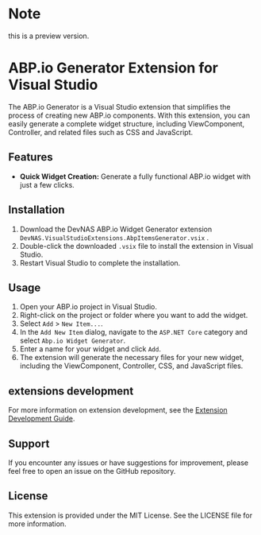 # Note

this is a preview version. 

# ABP.io Generator Extension for Visual Studio

The ABP.io Generator is a Visual Studio extension that simplifies the process of creating new ABP.io components. With this extension, you can easily generate a complete widget structure, including ViewComponent, Controller, and related files such as CSS and JavaScript.

## Features

- **Quick Widget Creation:** Generate a fully functional ABP.io widget with just a few clicks.

## Installation

1. Download the DevNAS ABP.io Widget Generator extension `DevNAS.VisualStudioExtensions.AbpItemsGenerator.vsix` .
2. Double-click the downloaded `.vsix` file to install the extension in Visual Studio.
3. Restart Visual Studio to complete the installation.

## Usage

1. Open your ABP.io project in Visual Studio.
2. Right-click on the project or folder where you want to add the widget.
3. Select `Add` > `New Item...`.
4. In the `Add New Item` dialog, navigate to the `ASP.NET Core` category and select `Abp.io Widget Generator`.
5. Enter a name for your widget and click `Add`.
6. The extension will generate the necessary files for your new widget, including the ViewComponent, Controller, CSS, and JavaScript files.

## extensions development

For more information on extension development, see the [Extension Development Guide](extension_development.md).

## Support

If you encounter any issues or have suggestions for improvement, please feel free to open an issue on the GitHub repository.

## License

This extension is provided under the MIT License. See the LICENSE file for more information.
